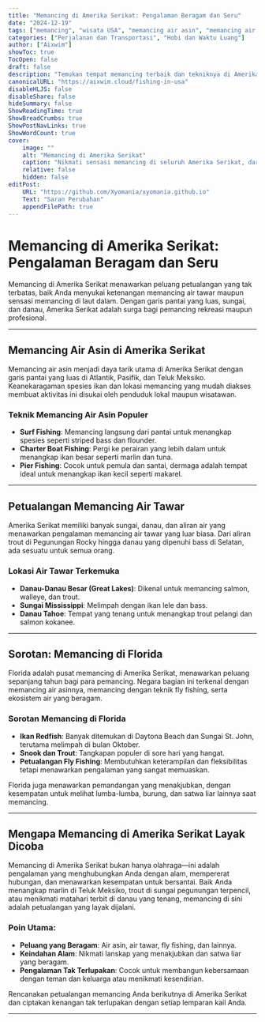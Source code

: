 ```yaml
---
title: "Memancing di Amerika Serikat: Pengalaman Beragam dan Seru"
date: "2024-12-19"
tags: ["memancing", "wisata USA", "memancing air asin", "memancing air tawar", "kegiatan luar ruangan", "petualangan memancing"]
categories: ["Perjalanan dan Transportasi", "Hobi dan Waktu Luang"]
author: ["Aixwim"]
showToc: true
TocOpen: false
draft: false
description: "Temukan tempat memancing terbaik dan tekniknya di Amerika Serikat, mulai dari petualangan di air asin hingga pengalaman memancing air tawar yang tenang."
canonicalURL: "https://aixwim.cloud/fishing-in-usa"
disableHLJS: false
disableShare: false
hideSummary: false
ShowReadingTime: true
ShowBreadCrumbs: true
ShowPostNavLinks: true
ShowWordCount: true
cover:
    image: ""
    alt: "Memancing di Amerika Serikat"
    caption: "Nikmati sensasi memancing di seluruh Amerika Serikat, dari danau yang indah hingga garis pantai yang memukau."
    relative: false
    hidden: false
editPost:
    URL: "https://github.com/Xyomania/xyomania.github.io"
    Text: "Saran Perubahan"
    appendFilePath: true
---
```


# Memancing di Amerika Serikat: Pengalaman Beragam dan Seru

Memancing di Amerika Serikat menawarkan peluang petualangan yang tak terbatas, baik Anda menyukai ketenangan memancing air tawar maupun sensasi memancing di laut dalam. Dengan garis pantai yang luas, sungai, dan danau, Amerika Serikat adalah surga bagi pemancing rekreasi maupun profesional.

---

## Memancing Air Asin di Amerika Serikat

Memancing air asin menjadi daya tarik utama di Amerika Serikat dengan garis pantai yang luas di Atlantik, Pasifik, dan Teluk Meksiko. Keanekaragaman spesies ikan dan lokasi memancing yang mudah diakses membuat aktivitas ini disukai oleh penduduk lokal maupun wisatawan.  

### Teknik Memancing Air Asin Populer
- **Surf Fishing**: Memancing langsung dari pantai untuk menangkap spesies seperti striped bass dan flounder.  
- **Charter Boat Fishing**: Pergi ke perairan yang lebih dalam untuk menangkap ikan besar seperti marlin dan tuna.  
- **Pier Fishing**: Cocok untuk pemula dan santai, dermaga adalah tempat ideal untuk menangkap ikan kecil seperti makarel.  

---

## Petualangan Memancing Air Tawar

Amerika Serikat memiliki banyak sungai, danau, dan aliran air yang menawarkan pengalaman memancing air tawar yang luar biasa. Dari aliran trout di Pegunungan Rocky hingga danau yang dipenuhi bass di Selatan, ada sesuatu untuk semua orang.  

### Lokasi Air Tawar Terkemuka
- **Danau-Danau Besar (Great Lakes)**: Dikenal untuk memancing salmon, walleye, dan trout.  
- **Sungai Mississippi**: Melimpah dengan ikan lele dan bass.  
- **Danau Tahoe**: Tempat yang tenang untuk menangkap trout pelangi dan salmon kokanee.  

---

## Sorotan: Memancing di Florida

Florida adalah pusat memancing di Amerika Serikat, menawarkan peluang sepanjang tahun bagi para pemancing. Negara bagian ini terkenal dengan memancing air asinnya, memancing dengan teknik fly fishing, serta ekosistem air yang beragam.  

### Sorotan Memancing di Florida  
- **Ikan Redfish**: Banyak ditemukan di Daytona Beach dan Sungai St. John, terutama melimpah di bulan Oktober.  
- **Snook dan Trout**: Tangkapan populer di sore hari yang hangat.  
- **Petualangan Fly Fishing**: Membutuhkan keterampilan dan fleksibilitas tetapi menawarkan pengalaman yang sangat memuaskan.  

Florida juga menawarkan pemandangan yang menakjubkan, dengan kesempatan untuk melihat lumba-lumba, burung, dan satwa liar lainnya saat memancing.  

---

## Mengapa Memancing di Amerika Serikat Layak Dicoba

Memancing di Amerika Serikat bukan hanya olahraga—ini adalah pengalaman yang menghubungkan Anda dengan alam, mempererat hubungan, dan menawarkan kesempatan untuk bersantai. Baik Anda menangkap marlin di Teluk Meksiko, trout di sungai pegunungan terpencil, atau menikmati matahari terbit di danau yang tenang, memancing di sini adalah petualangan yang layak dijalani.

### Poin Utama:
- **Peluang yang Beragam**: Air asin, air tawar, fly fishing, dan lainnya.  
- **Keindahan Alam**: Nikmati lanskap yang menakjubkan dan satwa liar yang beragam.  
- **Pengalaman Tak Terlupakan**: Cocok untuk membangun kebersamaan dengan teman dan keluarga atau menikmati kesendirian.  

Rencanakan petualangan memancing Anda berikutnya di Amerika Serikat dan ciptakan kenangan tak terlupakan dengan setiap lemparan kail Anda.  

---
